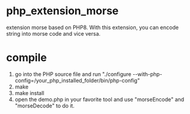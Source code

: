 # php_extension_morse
extension morse based on PHP8. With this extension, you can encode string into morse code and vice versa.

# compile
1. go into the PHP source file and run "./configure --with-php-config=/your_php_installed_folder/bin/php-config"
2. make
3. make install
4. open the demo.php in your favorite tool and use "morseEncode" and "morseDecode" to do it.